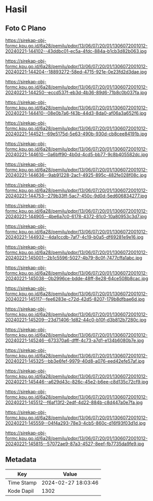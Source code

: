 # Hasil

## Foto C Plano

https://sirekap-obj-formc.kpu.go.id/6a28/pemilu/pdpr/13/06/07/20/01/1306072001012-20240221-144102--43ddbc01-ec5a-4fdc-884a-b1cb3d82b063.jpg

https://sirekap-obj-formc.kpu.go.id/6a28/pemilu/pdpr/13/06/07/20/01/1306072001012-20240221-144204--18893272-58ed-4715-921e-0e23fd2d3dae.jpg

https://sirekap-obj-formc.kpu.go.id/6a28/pemilu/pdpr/13/06/07/20/01/1306072001012-20240221-144250--eccd537f-eb3d-4b36-89d6-71b8c0b037fa.jpg

https://sirekap-obj-formc.kpu.go.id/6a28/pemilu/pdpr/13/06/07/20/01/1306072001012-20240221-144410--08e0b7a6-f43b-44d3-8da0-af06a3a652f6.jpg

https://sirekap-obj-formc.kpu.go.id/6a28/pemilu/pdpr/13/06/07/20/01/1306072001012-20240221-144521--69e5175d-5e63-490b-930d-cb8cee84191b.jpg

https://sirekap-obj-formc.kpu.go.id/6a28/pemilu/pdpr/13/06/07/20/01/1306072001012-20240221-144610--0a6bff90-4b0d-4cd5-bb77-9c8b405582dc.jpg

https://sirekap-obj-formc.kpu.go.id/6a28/pemilu/pdpr/13/06/07/20/01/1306072001012-20240221-144636--9ab91228-2ac1-4925-895c-482fe028f08c.jpg

https://sirekap-obj-formc.kpu.go.id/6a28/pemilu/pdpr/13/06/07/20/01/1306072001012-20240221-144753--279b33ff-5ac7-450c-9d0d-5ed606834277.jpg

https://sirekap-obj-formc.kpu.go.id/6a28/pemilu/pdpr/13/06/07/20/01/1306072001012-20240221-144905--4be6a7c0-6178-4372-81c0-10a80953c3d7.jpg

https://sirekap-obj-formc.kpu.go.id/6a28/pemilu/pdpr/13/06/07/20/01/1306072001012-20240221-144932--4da1ccdb-7af7-4c19-b0a5-df69281e9e16.jpg

https://sirekap-obj-formc.kpu.go.id/6a28/pemilu/pdpr/13/06/07/20/01/1306072001012-20240221-145001--2b1c5596-5027-4b79-8c0f-7477cffa1abc.jpg

https://sirekap-obj-formc.kpu.go.id/6a28/pemilu/pdpr/13/06/07/20/01/1306072001012-20240221-145038--0b2996ce-bdde-48ff-8e28-64ce508b8cac.jpg

https://sirekap-obj-formc.kpu.go.id/6a28/pemilu/pdpr/13/06/07/20/01/1306072001012-20240221-145117--fee6283e-c72d-42d5-8207-179b8dfbae6d.jpg

https://sirekap-obj-formc.kpu.go.id/6a28/pemilu/pdpr/13/06/07/20/01/1306072001012-20240221-145209--23d71406-1d82-44c0-b10f-d3b812b7280c.jpg

https://sirekap-obj-formc.kpu.go.id/6a28/pemilu/pdpr/13/06/07/20/01/1306072001012-20240221-145246--673370a6-dfff-4c73-a7d1-e134b6080b7e.jpg

https://sirekap-obj-formc.kpu.go.id/6a28/pemilu/pdpr/13/06/07/20/01/1306072001012-20240221-145325--bb3e6fef-9979-40d8-a076-eed42efe57af.jpg

https://sirekap-obj-formc.kpu.go.id/6a28/pemilu/pdpr/13/06/07/20/01/1306072001012-20240221-145446--a629d43c-826c-45e2-b6ee-c8d135c72cf9.jpg

https://sirekap-obj-formc.kpu.go.id/6a28/pemilu/pdpr/13/06/07/20/01/1306072001012-20240221-145512--f6af13f2-2edf-4d22-884b-c8d447a0e7fa.jpg

https://sirekap-obj-formc.kpu.go.id/6a28/pemilu/pdpr/13/06/07/20/01/1306072001012-20240221-145559--04f4a293-78e3-4cb5-860c-d16f93f03d1d.jpg

https://sirekap-obj-formc.kpu.go.id/6a28/pemilu/pdpr/13/06/07/20/01/1306072001012-20240221-145815--57072ae9-87a3-4527-8eef-fb7735da9fe9.jpg


## Metadata

| Key        | Value               |
| ---------- | ------------------- |
| Time Stamp | 2024-02-27 18:03:46 |
| Kode Dapil | 1302                |



